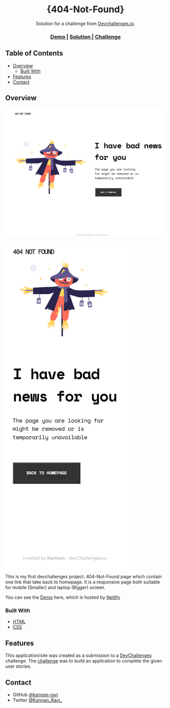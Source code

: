 <!-- Please update value in the {}  -->

<h1 align="center">{404-Not-Found}</h1>

<div align="center">
   Solution for a challenge from  <a href="http://devchallenges.io" target="_blank">Devchallenges.io</a>.
</div>

<div align="center">
  <h3>
    <a href="https://404-not-found-devchallenge-solution.netlify.app/">
      Demo
    </a>
    <span> | </span>
    <a href="https://devchallenges.io/solutions/peFXGIVTSaBXVwdTvfty">
      Solution
    </a>
    <span> | </span>
    <a href="https://devchallenges.io/challenges/wBunSb7FPrIepJZAg0sY">
      Challenge
    </a>
  </h3>
</div>

<!-- TABLE OF CONTENTS -->

## Table of Contents

- [Overview](#overview)
  - [Built With](#built-with)
- [Features](#features)
- [Contact](#contact)

<!-- OVERVIEW -->

## Overview

![Desktop Screenshot](https://github.com/kannan-ravi/devchallenges/blob/main/404-Not-Found/404-Not-Found(1280x800).png?raw=true)

![Mobile Screenshot](https://github.com/kannan-ravi/devchallenges/blob/main/404-Not-Found/404-Not-Found(414x896).png?raw=true)

This is my first devchallenges project. 404-Not-Found page which contain one link that take back to homepage. It is a responsive page both suitable for mobile (Smaller) and laptop (Bigger) screen.

You can see the [Demo](https://404-not-found-devchallenge-solution.netlify.app/) here, which is hosted by [Netlify](https://www.netlify.com/)

### Built With

<!-- This section should list any major frameworks that you built your project using. Here are a few examples.-->

- [HTML](https://www.w3schools.com/html/default.asp)
- [CSS](https://www.w3schools.com/css/default.asp)

## Features

<!-- List the features of your application or follow the template. Don't share the figma file here :) -->

This application/site was created as a submission to a [DevChallenges](https://devchallenges.io/challenges) challenge. The [challenge](https://devchallenges.io/challenges/wBunSb7FPrIepJZAg0sY) was to build an application to complete the given user stories.

## Contact

- GitHub [@kannan-ravi](https://github.com/kannan-ravi)
- Twitter [@Kannan_Ravi_](https://twitter.com/Kannan_Ravi_)

